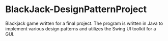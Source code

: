 # BlackJack-DesignPatternProject
Blackjack game written for a final project. The program is written in Java to implement various design patterns and utilizes the Swing UI toolkit for a GUI.
